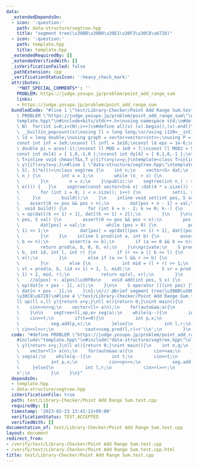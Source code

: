 ```yaml
---
data:
  _extendedDependsOn:
  - icon: ':question:'
    path: data-structure/segtree.hpp
    title: "segment tree(\u30BB\u30B0\u30E1\u30F3\u30C8\u6728)"
  - icon: ':question:'
    path: template.hpp
    title: template.hpp
  _extendedRequiredBy: []
  _extendedVerifiedWith: []
  _isVerificationFailed: false
  _pathExtension: cpp
  _verificationStatusIcon: ':heavy_check_mark:'
  attributes:
    '*NOT_SPECIAL_COMMENTS*': ''
    PROBLEM: https://judge.yosupo.jp/problem/point_add_range_sum
    links:
    - https://judge.yosupo.jp/problem/point_add_range_sum
  bundledCode: "#line 1 \"test/Library-Checker/Point Add Range Sum.test.cpp\"\n#define\
    \ PROBLEM \"https://judge.yosupo.jp/problem/point_add_range_sum\"\n#line 1 \"\
    template.hpp\"\n#include<bits/stdc++.h>\nusing namespace std;\n#define rep(i,\
    \ N)  for(int i=0;i<(N);i++)\n#define all(x) (x).begin(),(x).end()\n#define popcount(x)\
    \ __builtin_popcount(x)\nusing ll = long long;\n//using i128=__int128_t;\nusing\
    \ ld = long double;\nusing graph = vector<vector<int>>;\nusing P = pair<int, int>;\n\
    const int inf = 1e9;\nconst ll infl = 1e18;\nconst ld eps = 1e-6;\nconst long\
    \ double pi = acos(-1);\nconst ll MOD = 1e9 + 7;\nconst ll MOD2 = 998244353;\n\
    const int dx[4] = { 1,0,-1,0 };\nconst int dy[4] = { 0,1,0,-1 };\ntemplate<class\
    \ T>inline void chmax(T&x,T y){if(x<y)x=y;}\ntemplate<class T>inline void chmin(T&x,T\
    \ y){if(x>y)x=y;}\n#line 1 \"data-structure/segtree.hpp\"\ntemplate<class S, S(*op)(S,\
    \ S), S(*e)()>\nclass segtree {\n    int n;\n    vector<S> dat;\n    void Init(int\
    \ n_) {\n        int x = 1;\n        while (n_ > x) {\n            x <<= 1;\n\
    \        }\n        n = x;\n    }\npublic:\n    segtree(int n_) : segtree(vector<S>(n_,\
    \ e())) {   }\n    segtree(const vector<S>& v) :dat(4 * v.size()) {\n        Init(v.size());\n\
    \        for (int i = 0; i < v.size(); i++) {\n            set(i, v[i]);\n   \
    \     }\n        build();\n    }\n    inline void set(int pos, S val) {\n    \
    \    assert(0 <= pos && pos < n);\n        dat[pos + n - 1] = val;\n    }\n  \
    \  void build() {\n        for (int k = n - 2; k >= 0; k--) {\n            dat[k]\
    \ = op(dat[(k << 1) + 1], dat[(k << 1) + 2]);\n        }\n    }\n\n    void update(int\
    \ pos, S val) {\n        assert(0 <= pos && pos < n);\n        pos += n - 1;\n\
    \        dat[pos] = val;\n        while (pos > 0) {\n            pos = (pos -\
    \ 1) >> 1;\n            dat[pos] = op(dat[(pos << 1) + 1], dat[(pos << 1) + 2]);\n\
    \        }\n    }\n    inline S prod(int a, int b) {\n        assert(0 <= a &&\
    \ b <= n);\n        assert(a <= b);\n        if (a == 0 && b == n)return dat[0];\n\
    \        return prod(a, b, 0, 0, n);\n    }\n\nprivate:\n    S prod(int a, int\
    \ b, int id, int l, int r) {\n        if (r <= a || b <= l) {\n            return\
    \ e();\n        }\n        else if (a <= l && r <= b) {\n            return dat[id];\n\
    \        }\n        else {\n            int mid = (l + r) >> 1;\n            S\
    \ vl = prod(a, b, (id << 1) + 1, l, mid);\n            S vr = prod(a, b, (id <<\
    \ 1) + 2, mid, r);\n            return op(vl, vr);\n        }\n    }\n\npublic:\n\
    \    //a[pos] <- a[pos]\u30FBx\n    void add(int pos, S x) {\n        update(pos,\
    \ op(dat[n + pos - 1], x));\n    }\n\n    S operator [](int pos) {\n        return\
    \ dat[n + pos - 1];\n    }\n};\n/// @brief segment tree(\u30BB\u30B0\u30E1\u30F3\
    \u30C8\u6728)\n#line 4 \"test/Library-Checker/Point Add Range Sum.test.cpp\"\n\
    ll op(ll x,ll y){return x+y;}\nll e(){return 0;}\nint main(){\n    int n,q;\n\
    \    cin>>n>>q;\n    vector<ll> a(n);\n    for(auto&aa:a){\n        cin>>aa;\n\
    \    }\n\n    segtree<ll,op,e> seg(a);\n    while(q--){\n        int t;\n    \
    \    cin>>t;\n        if(t==0){\n            int p,x;\n            cin>>p>>x;\n\
    \            seg.add(p,x);\n        }else{\n            int l,r;\n           \
    \ cin>>l>>r;\n            cout<<seg.prod(l,r)<<'\\n';\n        }\n    }\n}\n"
  code: "#define PROBLEM \"https://judge.yosupo.jp/problem/point_add_range_sum\"\n\
    #include\"template.hpp\"\n#include\"data-structure/segtree.hpp\"\nll op(ll x,ll\
    \ y){return x+y;}\nll e(){return 0;}\nint main(){\n    int n,q;\n    cin>>n>>q;\n\
    \    vector<ll> a(n);\n    for(auto&aa:a){\n        cin>>aa;\n    }\n\n    segtree<ll,op,e>\
    \ seg(a);\n    while(q--){\n        int t;\n        cin>>t;\n        if(t==0){\n\
    \            int p,x;\n            cin>>p>>x;\n            seg.add(p,x);\n   \
    \     }else{\n            int l,r;\n            cin>>l>>r;\n            cout<<seg.prod(l,r)<<'\\\
    n';\n        }\n    }\n}"
  dependsOn:
  - template.hpp
  - data-structure/segtree.hpp
  isVerificationFile: true
  path: test/Library-Checker/Point Add Range Sum.test.cpp
  requiredBy: []
  timestamp: '2023-02-23 13:41:21+09:00'
  verificationStatus: TEST_ACCEPTED
  verifiedWith: []
documentation_of: test/Library-Checker/Point Add Range Sum.test.cpp
layout: document
redirect_from:
- /verify/test/Library-Checker/Point Add Range Sum.test.cpp
- /verify/test/Library-Checker/Point Add Range Sum.test.cpp.html
title: test/Library-Checker/Point Add Range Sum.test.cpp
---
```

